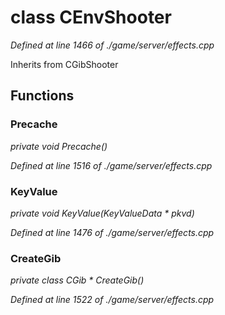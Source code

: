 # class CEnvShooter

*Defined at line 1466 of ./game/server/effects.cpp*

Inherits from CGibShooter



## Functions

### Precache

*private void Precache()*

*Defined at line 1516 of ./game/server/effects.cpp*

### KeyValue

*private void KeyValue(KeyValueData * pkvd)*

*Defined at line 1476 of ./game/server/effects.cpp*

### CreateGib

*private class CGib * CreateGib()*

*Defined at line 1522 of ./game/server/effects.cpp*



